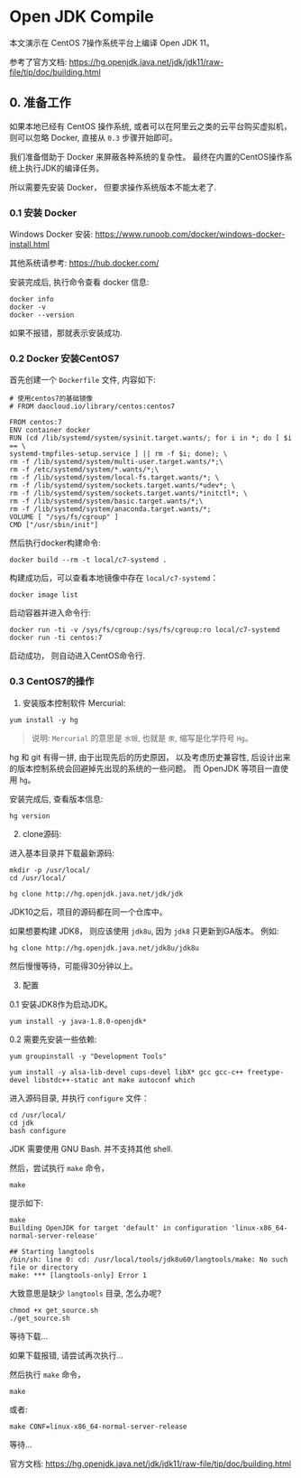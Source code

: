 # Open JDK Compile

本文演示在 CentOS 7操作系统平台上编译 Open JDK 11。

参考了官方文档: https://hg.openjdk.java.net/jdk/jdk11/raw-file/tip/doc/building.html


## 0. 准备工作

如果本地已经有 CentOS 操作系统, 或者可以在阿里云之类的云平台购买虚拟机，则可以忽略 Docker, 直接从 `0.3` 步骤开始即可。

我们准备借助于 Docker 来屏蔽各种系统的复杂性。 最终在内置的CentOS操作系统上执行JDK的编译任务。

所以需要先安装 Docker， 但要求操作系统版本不能太老了.

### 0.1 安装 Docker

Windows Docker 安装: https://www.runoob.com/docker/windows-docker-install.html

其他系统请参考: https://hub.docker.com/


安装完成后, 执行命令查看 docker 信息:

```
docker info
docker -v
docker --version
```

如果不报错，那就表示安装成功.

### 0.2 Docker 安装CentOS7


首先创建一个 `Dockerfile` 文件, 内容如下:

```
# 使用centos7的基础镜像
# FROM daocloud.io/library/centos:centos7

FROM centos:7
ENV container docker
RUN (cd /lib/systemd/system/sysinit.target.wants/; for i in *; do [ $i == \
systemd-tmpfiles-setup.service ] || rm -f $i; done); \
rm -f /lib/systemd/system/multi-user.target.wants/*;\
rm -f /etc/systemd/system/*.wants/*;\
rm -f /lib/systemd/system/local-fs.target.wants/*; \
rm -f /lib/systemd/system/sockets.target.wants/*udev*; \
rm -f /lib/systemd/system/sockets.target.wants/*initctl*; \
rm -f /lib/systemd/system/basic.target.wants/*;\
rm -f /lib/systemd/system/anaconda.target.wants/*;
VOLUME [ "/sys/fs/cgroup" ]
CMD ["/usr/sbin/init"]
```

然后执行docker构建命令:

```
docker build --rm -t local/c7-systemd .
```

构建成功后，可以查看本地镜像中存在 `local/c7-systemd`：

```
docker image list
```

启动容器并进入命令行:

```
docker run -ti -v /sys/fs/cgroup:/sys/fs/cgroup:ro local/c7-systemd
docker run -ti centos:7
```

启动成功， 则自动进入CentOS命令行.


### 0.3 CentOS7的操作


1. 安装版本控制软件 Mercurial:


```
yum install -y hg

```

> 说明: `Mercurial` 的意思是 `水银`, 也就是 `汞`, 缩写是化学符号 `Hg`。

hg 和 git 有得一拼, 由于出现先后的历史原因， 以及考虑历史兼容性, 后设计出来的版本控制系统会回避掉先出现的系统的一些问题。
而 OpenJDK 等项目一直使用 `hg`。

安装完成后, 查看版本信息:

```
hg version
```


2. clone源码:


进入基本目录并下载最新源码:

```
mkdir -p /usr/local/
cd /usr/local/

hg clone http://hg.openjdk.java.net/jdk/jdk
```

JDK10之后，项目的源码都在同一个仓库中。

如果想要构建 JDK8， 则应该使用 `jdk8u`, 因为 `jdk8` 只更新到GA版本。 例如:

```
hg clone http://hg.openjdk.java.net/jdk8u/jdk8u
```

然后慢慢等待，可能得30分钟以上。


3. 配置




0.1 安装JDK8作为启动JDK。

```
yum install -y java-1.8.0-openjdk*

```


0.2 需要先安装一些依赖:

```
yum groupinstall -y "Development Tools"

yum install -y alsa-lib-devel cups-devel libX* gcc gcc-c++ freetype-devel libstdc++-static ant make autoconf which

```


进入源码目录, 并执行 `configure` 文件：

```
cd /usr/local/
cd jdk
bash configure
```


JDK 需要使用 GNU Bash.  并不支持其他 shell.



然后，尝试执行 `make` 命令，

```
make
```

提示如下:

```
make
Building OpenJDK for target 'default' in configuration 'linux-x86_64-normal-server-release'

## Starting langtools
/bin/sh: line 0: cd: /usr/local/tools/jdk8u60/langtools/make: No such file or directory
make: *** [langtools-only] Error 1
```

大致意思是缺少 `langtools` 目录, 怎么办呢?

```
chmod +x get_source.sh
./get_source.sh
```

等待下载...

如果下载报错, 请尝试再次执行...


然后执行 `make` 命令，

```
make
```

或者:

```
make CONF=linux-x86_64-normal-server-release
```

等待...


官方文档: https://hg.openjdk.java.net/jdk/jdk11/raw-file/tip/doc/building.html
